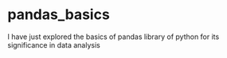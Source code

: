 # pandas_basics
I have just explored the basics of pandas library of python for its significance in data analysis
